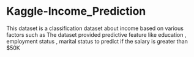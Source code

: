 # Kaggle-Income_Prediction
This dataset is a classification dataset about income based on various factors such as The dataset provided predictive feature like education , employment status , marital status to predict if the salary is greater than $50K
